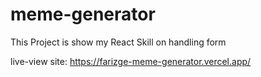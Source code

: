 # meme-generator
This Project is show my React Skill on handling form

live-view site: https://farizge-meme-generator.vercel.app/
